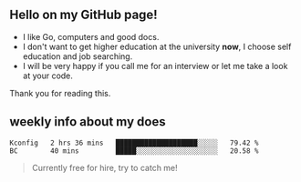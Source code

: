 ## Hello on my GitHub page!

- I like Go, computers and good docs.
- I don't want to get higher education at the university **now**, I choose self education and job searching.
- I will be very happy if you call me for an interview or let me take a look at your code.

Thank you for reading this.

## weekly info about my does
<!--START_SECTION:waka-->

```text
Kconfig   2 hrs 36 mins   ████████████████████░░░░░   79.42 %
BC        40 mins         █████░░░░░░░░░░░░░░░░░░░░   20.58 %
```

<!--END_SECTION:waka-->

> Currently free for hire, try to catch me!

